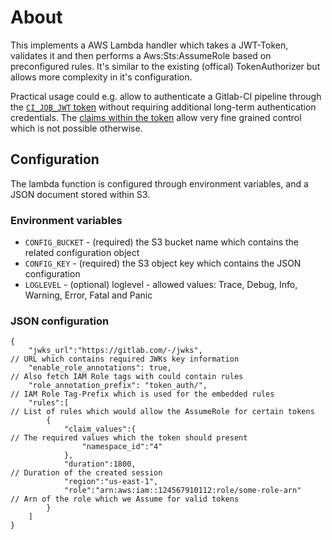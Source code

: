 
# About

This implements a AWS Lambda handler which takes a JWT-Token, validates it and then performs a Aws:Sts:AssumeRole based on preconfigured rules. It's similar to the existing (offical) TokenAuthorizer but allows more complexity in it's configuration.

Practical usage could e.g. allow to authenticate a Gitlab-CI pipeline through the [`CI_JOB_JWT` token](https://docs.gitlab.com/ee/ci/secrets/index.html) without requiring additional long-term authentication credentials. The [claims within the token](https://docs.gitlab.com/ee/ci/examples/authenticating-with-hashicorp-vault/#how-it-works) allow very fine grained control which is not possible otherwise.  

## Configuration

The lambda function is configured through environment variables, and a JSON document stored within S3.

### Environment variables

* `CONFIG_BUCKET` - (required) the S3 bucket name which contains the related configuration object
* `CONFIG_KEY` - (required) the S3 object key which contains the JSON configuration
* `LOGLEVEL` - (optional) loglevel - allowed values: Trace, Debug, Info, Warning, Error, Fatal and Panic 

### JSON configuration

```
{
    "jwks_url":"https://gitlab.com/-/jwks",                          // URL which contains required JWKs key information
    "enable_role_annotations": true,                                 // Also fetch IAM Role tags with could contain rules
    "role_annotation_prefix": "token_auth/",                         // IAM Role Tag-Prefix which is used for the embedded rules  
    "rules":[                                                        // List of rules which would allow the AssumeRole for certain tokens
        {
            "claim_values":{                                         // The required values which the token should present
                "namespace_id":"4"
            },
            "duration":1800,                                         // Duration of the created session
            "region":"us-east-1",
            "role":"arn:aws:iam::124567910112:role/some-role-arn"    // Arn of the role which we Assume for valid tokens
        }
    ]
}
```
